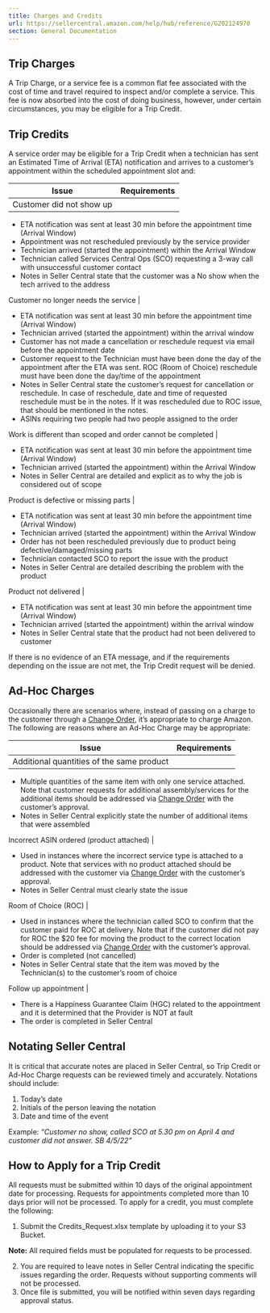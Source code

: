 ```yaml
---
title: Charges and Credits
url: https://sellercentral.amazon.com/help/hub/reference/G202124970
section: General Documentation
---
```


## Trip Charges

A Trip Charge, or a service fee is a common flat fee associated with the cost
of time and travel required to inspect and/or complete a service. This fee is
now absorbed into the cost of doing business, however, under certain
circumstances, you may be eligible for a Trip Credit.

## Trip Credits

A service order may be eligible for a Trip Credit when a technician has sent
an Estimated Time of Arrival (ETA) notification and arrives to a customer’s
appointment within the scheduled appointment slot and:

Issue | Requirements  
---|---  
Customer did not show up | 

  * ETA notification was sent at least 30 min before the appointment time (Arrival Window)
  * Appointment was not rescheduled previously by the service provider
  * Technician arrived (started the appointment) within the Arrival Window
  * Technician called Services Central Ops (SCO) requesting a 3-way call with unsuccessful customer contact
  * Notes in Seller Central state that the customer was a No show when the tech arrived to the address

  
Customer no longer needs the service | 

  * ETA notification was sent at least 30 min before the appointment time (Arrival Window)
  * Technician arrived (started the appointment) within the arrival window
  * Customer has not made a cancellation or reschedule request via email before the appointment date
  * Customer request to the Technician must have been done the day of the appointment after the ETA was sent. ROC (Room of Choice) reschedule must have been done the day/time of the appointment
  * Notes in Seller Central state the customer’s request for cancellation or reschedule. In case of reschedule, date and time of requested reschedule must be in the notes. If it was rescheduled due to ROC issue, that should be mentioned in the notes.
  * ASINs requiring two people had two people assigned to the order

  
Work is different than scoped and order cannot be completed | 

  * ETA notification was sent at least 30 min before the appointment time (Arrival Window)
  * Technician arrived (started the appointment) within the Arrival Window
  * Notes in Seller Central are detailed and explicit as to why the job is considered out of scope 

  
Product is defective or missing parts  | 

  * ETA notification was sent at least 30 min before the appointment time (Arrival Window)
  * Technician arrived (started the appointment) within the Arrival Window
  * Order has not been rescheduled previously due to product being defective/damaged/missing parts
  * Technician contacted SCO to report the issue with the product
  * Notes in Seller Central are detailed describing the problem with the product

  
Product not delivered | 

  * ETA notification was sent at least 30 min before the appointment time (Arrival Window)
  * Technician arrived (started the appointment) within the arrival window
  * Notes in Seller Central state that the product had not been delivered to customer

  
  
If there is no evidence of an ETA message, and if the requirements depending
on the issue are not met, the Trip Credit request will be denied.

## Ad-Hoc Charges

Occasionally there are scenarios where, instead of passing on a charge to the
customer through a [Change
Order](https://sellercentral.amazon.com/gp/help/G202146150), it’s appropriate
to charge Amazon. The following are reasons where an Ad-Hoc Charge may be
appropriate:

Issue | Requirements  
---|---  
Additional quantities of the same product | 

  * Multiple quantities of the same item with only one service attached. Note that customer requests for additional assembly/services for the additional items should be addressed via [Change Order](https://sellercentral.amazon.com/help/hub/reference/202146150?ie=UTF8) with the customer’s approval.
  * Notes in Seller Central explicitly state the number of additional items that were assembled

  
Incorrect ASIN ordered (product attached)  | 

  * Used in instances where the incorrect service type is attached to a product. Note that services with no product attached should be addressed with the customer via [Change Order](https://sellercentral.amazon.com/help/hub/reference/202146150?ie=UTF8) with the customer’s approval.
  * Notes in Seller Central must clearly state the issue

  
Room of Choice (ROC) | 

  * Used in instances where the technician called SCO to confirm that the customer paid for ROC at delivery. Note that if the customer did not pay for ROC the $20 fee for moving the product to the correct location should be addressed via [Change Order](https://sellercentral.amazon.com/help/hub/reference/202146150?ie=UTF8) with the customer’s approval.
  * Order is completed (not cancelled)
  * Notes in Seller Central state that the item was moved by the Technician(s) to the customer’s room of choice

  
Follow up appointment | 

  * There is a Happiness Guarantee Claim (HGC) related to the appointment and it is determined that the Provider is NOT at fault
  * The order is completed in Seller Central

  
  
## Notating Seller Central

It is critical that accurate notes are placed in Seller Central, so Trip
Credit or Ad-Hoc Charge requests can be reviewed timely and accurately.
Notations should include:  

  1. Today’s date
  2. Initials of the person leaving the notation
  3. Date and time of the event

Example: _“Customer no show, called SCO at 5.30 pm on April 4 and customer did
not answer. SB 4/5/22”_

## How to Apply for a Trip Credit

All requests must be submitted within 10 days of the original appointment date
for processing. Requests for appointments completed more than 10 days prior
will not be processed. To apply for a credit, you must complete the following:  

  1. Submit the Credits_Request.xlsx template by uploading it to your S3 Bucket.

**Note:** All required fields must be populated for requests to be processed.

  2. You are required to leave notes in Seller Central indicating the specific issues regarding the order. Requests without supporting comments will not be processed.
  3. Once file is submitted, you will be notified within seven days regarding approval status.


